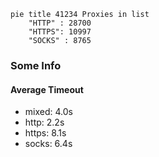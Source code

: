 
```mermaid
pie title 41234 Proxies in list
    "HTTP" : 28700
    "HTTPS": 10997
    "SOCKS" : 8765
```

### Some Info
#### Average Timeout

- mixed: 4.0s
- http: 2.2s
- https: 8.1s
- socks: 6.4s